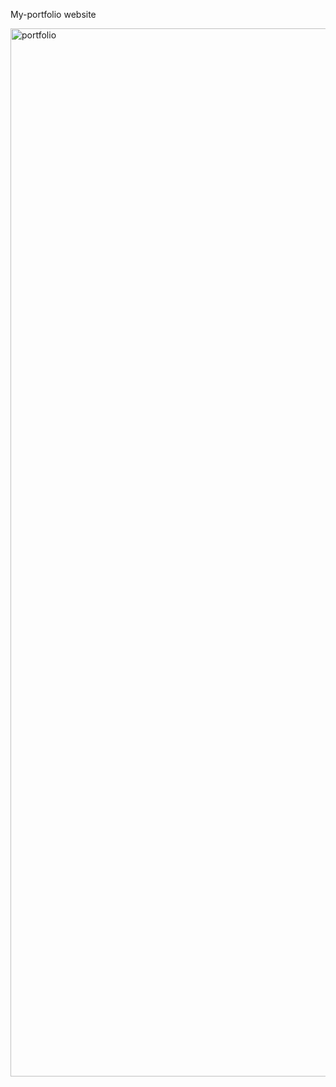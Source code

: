 My-portfolio website

<img width="1677" alt="portfolio" src="https://user-images.githubusercontent.com/121208942/220399568-dd619e11-355a-4031-96ff-64487aa65e55.png">
